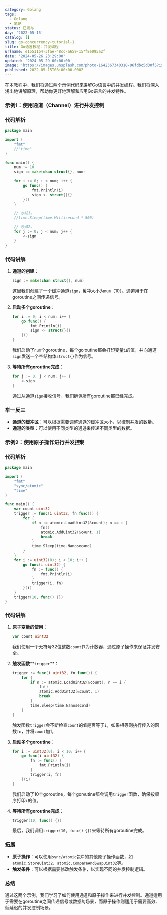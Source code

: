 ```yaml
---
category: Golang
tags:
  - Golang
  - 笔记
status: 已发布
day: '2022-05-15'
catalog: []
slug: go-concurrency-tutorial-1
title: Go语言教程：并发编程
urlname: e15511b4-3fae-48cc-a659-157f8e095a2f
date: '2024-05-26 23:29:00'
updated: '2024-05-29 00:00:00'
image: 'https://images.unsplash.com/photo-1642367340318-96fdbc5d30f5?ixlib=rb-4.0.3&q=85&fm=jpg&crop=entropy&cs=srgb'
published: 2022-05-15T08:00:00.000Z
---
```


在本教程中，我们将通过两个示例代码来讲解Go语言中的并发编程。我们将深入浅出地讲解原理，帮助你更好地理解和应用Go语言的并发特性。


### 示例1：使用通道（Channel）进行并发控制


### 代码解析


```go
package main

import (
	"fmt"
	//"time"
)

func main() {
	num := 10
	sign := make(chan struct{}, num)

	for i := 0; i < num; i++ {
		go func() {
			fmt.Println(i)
			sign <- struct{}{}
		}()
	}

	// 办法1。
	//time.Sleep(time.Millisecond * 500)

	// 办法2。
	for j := 0; j < num; j++ {
		<-sign
	}
}

```


### 代码讲解

1. **通道的创建**：

	```go
	sign := make(chan struct{}, num)
	
	```


	这里我们创建了一个缓冲通道`sign`，缓冲大小为`num`（10）。通道用于在goroutine之间传递信号。

2. **启动多个goroutine**：

	```go
	for i := 0; i < num; i++ {
	    go func() {
	        fmt.Println(i)
	        sign <- struct{}{}
	    }()
	}
	
	```


	我们启动了`num`个goroutine，每个goroutine都会打印变量`i`的值，并向通道`sign`发送一个空结构体`struct{}`作为信号。

3. **等待所有goroutine完成**：

	```go
	for j := 0; j < num; j++ {
	    <-sign
	}
	
	```


	通过从通道`sign`接收信号，我们确保所有goroutine都已经完成。


### 举一反三

- **通道的缓冲区**：可以根据需要调整通道的缓冲区大小，以控制并发的数量。
- **通道的类型**：可以使用不同类型的通道来传递不同类型的数据。

### 示例2：使用原子操作进行并发控制


### 代码解析


```go
package main

import (
	"fmt"
	"sync/atomic"
	"time"
)

func main() {
	var count uint32
	trigger := func(i uint32, fn func()) {
		for {
			if n := atomic.LoadUint32(&count); n == i {
				fn()
				atomic.AddUint32(&count, 1)
				break
			}
			time.Sleep(time.Nanosecond)
		}
	}
	for i := uint32(0); i < 10; i++ {
		go func(i uint32) {
			fn := func() {
				fmt.Println(i)
			}
			trigger(i, fn)
		}(i)
	}
	trigger(10, func() {})
}

```


### 代码讲解

1. **原子变量的使用**：

	```go
	var count uint32
	
	```


	我们使用一个无符号32位整数`count`作为计数器，通过原子操作来保证并发安全。

2. **触发函数****`trigger`**：

	```go
	trigger := func(i uint32, fn func()) {
	    for {
	        if n := atomic.LoadUint32(&count); n == i {
	            fn()
	            atomic.AddUint32(&count, 1)
	            break
	        }
	        time.Sleep(time.Nanosecond)
	    }
	}
	
	```


	触发函数`trigger`会不断检查`count`的值是否等于`i`，如果相等则执行传入的函数`fn`，并将`count`加1。

3. **启动多个goroutine**：

	```go
	for i := uint32(0); i < 10; i++ {
	    go func(i uint32) {
	        fn := func() {
	            fmt.Println(i)
	        }
	        trigger(i, fn)
	    }(i)
	}
	
	```


	我们启动了10个goroutine，每个goroutine都会调用`trigger`函数，确保按顺序打印`i`的值。

4. **等待所有goroutine完成**：

	```go
	trigger(10, func() {})
	
	```


	最后，我们调用`trigger(10, func() {})`来等待所有goroutine完成。


### 拓展

- **原子操作**：可以使用`sync/atomic`包中的其他原子操作函数，如`atomic.StoreUint32`、`atomic.CompareAndSwapUint32`等。
- **触发条件**：可以根据需要修改触发条件，以实现不同的并发控制逻辑。

### 总结


通过这两个示例，我们学习了如何使用通道和原子操作来进行并发控制。通道适用于需要在goroutine之间传递信号或数据的场景，而原子操作则适用于需要高效、低延迟的并发控制场景。

